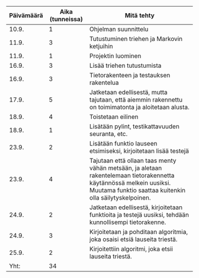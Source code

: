 Päivämäärä | Aika (tunneissa) | Mitä tehty
-----------|------------------|-----------
10.9. | 1 | Ohjelman suunnittelu
11.9. | 3 | Tutustuminen triehen ja Markovin ketjuihin 
11.9. | 1 | Projektin luominen
16.9. | 3 | Lisää triehen tutustumista
16.9. | 3 | Tietorakenteen ja testauksen rakentelua
17.9. | 5 | Jatketaan edellisestä, mutta tajutaan, että aiemmin rakennettu on toimimatonta ja aloitetaan alusta.
18.9. | 4 | Toistetaan eilinen
18.9. | 1 | Lisätään pylint, testikattavuuden seuranta, etc.
23.9. | 2 | Lisätään funktio lauseen etsimiseksi, kirjoitetaan lisää testejä
23.9. | 4 | Tajutaan että ollaan taas menty vähän metsään, ja aletaan rakentelemaan tietorakennetta käytännössä melkein uusiksi. Muutama funktio saattaa kuitenkin olla säilytyskelpoinen.
24.9. | 2 | Jatketaan edellisestä, kirjoitetaan funktioita ja testejä uusiksi, tehdään kunnollisempi tietorakenne.
24.9. | 3 | Kirjoitetaan ja pohditaan algoritmia, joka osaisi etsiä lauseita triestä.
25.9. | 2 | Kirjoitettiin algoritmi, joka etsii lauseita triestä.
Yht: | 34 |
